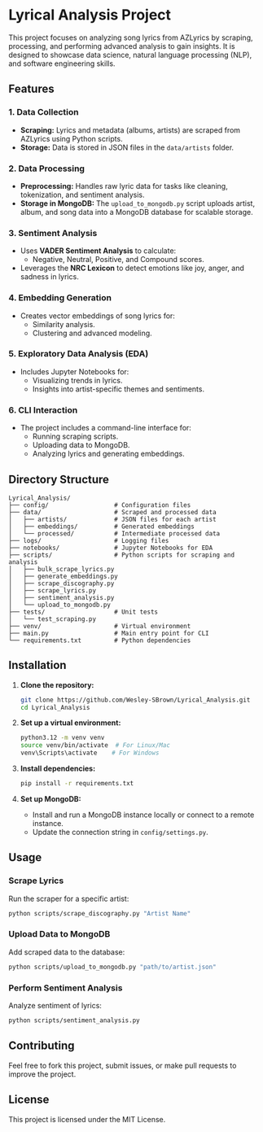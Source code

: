 # Lyrical Analysis Project

This project focuses on analyzing song lyrics from AZLyrics by scraping, processing, and performing advanced analysis to gain insights. It is designed to showcase data science, natural language processing (NLP), and software engineering skills.

## Features

### 1. Data Collection
- **Scraping:** Lyrics and metadata (albums, artists) are scraped from AZLyrics using Python scripts.
- **Storage:** Data is stored in JSON files in the `data/artists` folder.

### 2. Data Processing
- **Preprocessing:** Handles raw lyric data for tasks like cleaning, tokenization, and sentiment analysis.
- **Storage in MongoDB:** The `upload_to_mongodb.py` script uploads artist, album, and song data into a MongoDB database for scalable storage.

### 3. Sentiment Analysis
- Uses **VADER Sentiment Analysis** to calculate:
  - Negative, Neutral, Positive, and Compound scores.
- Leverages the **NRC Lexicon** to detect emotions like joy, anger, and sadness in lyrics.

### 4. Embedding Generation
- Creates vector embeddings of song lyrics for:
  - Similarity analysis.
  - Clustering and advanced modeling.

### 5. Exploratory Data Analysis (EDA)
- Includes Jupyter Notebooks for:
  - Visualizing trends in lyrics.
  - Insights into artist-specific themes and sentiments.

### 6. CLI Interaction
- The project includes a command-line interface for:
  - Running scraping scripts.
  - Uploading data to MongoDB.
  - Analyzing lyrics and generating embeddings.

## Directory Structure
```
Lyrical_Analysis/
├── config/                  # Configuration files
├── data/                    # Scraped and processed data
│   ├── artists/             # JSON files for each artist
│   ├── embeddings/          # Generated embeddings
│   └── processed/           # Intermediate processed data
├── logs/                    # Logging files
├── notebooks/               # Jupyter Notebooks for EDA
├── scripts/                 # Python scripts for scraping and analysis
│   ├── bulk_scrape_lyrics.py
│   ├── generate_embeddings.py
│   ├── scrape_discography.py
│   ├── scrape_lyrics.py
│   ├── sentiment_analysis.py
│   └── upload_to_mongodb.py
├── tests/                   # Unit tests
│   └── test_scraping.py
├── venv/                    # Virtual environment
├── main.py                  # Main entry point for CLI
└── requirements.txt         # Python dependencies
```

## Installation

1. **Clone the repository:**
   ```bash
   git clone https://github.com/Wesley-SBrown/Lyrical_Analysis.git
   cd Lyrical_Analysis
   ```

2. **Set up a virtual environment:**
   ```bash
   python3.12 -m venv venv
   source venv/bin/activate  # For Linux/Mac
   venv\Scripts\activate    # For Windows
   ```

3. **Install dependencies:**
   ```bash
   pip install -r requirements.txt
   ```

4. **Set up MongoDB:**
   - Install and run a MongoDB instance locally or connect to a remote instance.
   - Update the connection string in `config/settings.py`.

## Usage

### Scrape Lyrics
Run the scraper for a specific artist:
```bash
python scripts/scrape_discography.py "Artist Name"
```

### Upload Data to MongoDB
Add scraped data to the database:
```bash
python scripts/upload_to_mongodb.py "path/to/artist.json"
```

### Perform Sentiment Analysis
Analyze sentiment of lyrics:
```bash
python scripts/sentiment_analysis.py
```

## Contributing
Feel free to fork this project, submit issues, or make pull requests to improve the project.

## License
This project is licensed under the MIT License.
